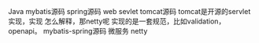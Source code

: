 Java
	mybatis源码
	spring源码
	web sevlet
	tomcat源码 tomcat是开源的servlet实现，实现 怎么解释，那netty呢
		实现的是一套规范，比如validation，openapi。
	mybatis-spring源码
	微服务
	netty
	
